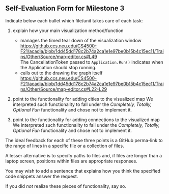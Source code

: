 ## Self-Evaluation Form for Milestone 3

Indicate below each bullet which file/unit takes care of each task:

1. explain how your main visualization method/function

   - manages the timed tear down of the visualization window
   https://github.ccs.neu.edu/CS4500-F21/acadia/blob/1dd45dd178c2b74a2ca1e1e97be0b15b4c15ec11/Trains/Other/Source/map-editor.cs#L49   
   The CancellationToken passed to `Application.Run()` indicates when the Application should stop running.
   - calls out to the drawing the graph itself
   https://github.ccs.neu.edu/CS4500-F21/acadia/blob/1dd45dd178c2b74a2ca1e1e97be0b15b4c15ec11/Trains/Other/Source/map-editor.cs#L22-L29

2. point to the functionality for adding cities to the visualized map
We interpreted such functionality to fall under the _Completely, Totally, Optional Fun_ functionality and chose not to implement it.

3. point to the functionality for adding connections to the visualized map
We interpreted such functionality to fall under the _Completely, Totally, Optional Fun_ functionality and chose not to implement it.

The ideal feedback for each of these three points is a GitHub
perma-link to the range of lines in a specific file or a collection of
files.

A lesser alternative is to specify paths to files and, if files are
longer than a laptop screen, positions within files are appropriate
responses.

You may wish to add a sentence that explains how you think the
specified code snippets answer the request.

If you did *not* realize these pieces of functionality, say so.
